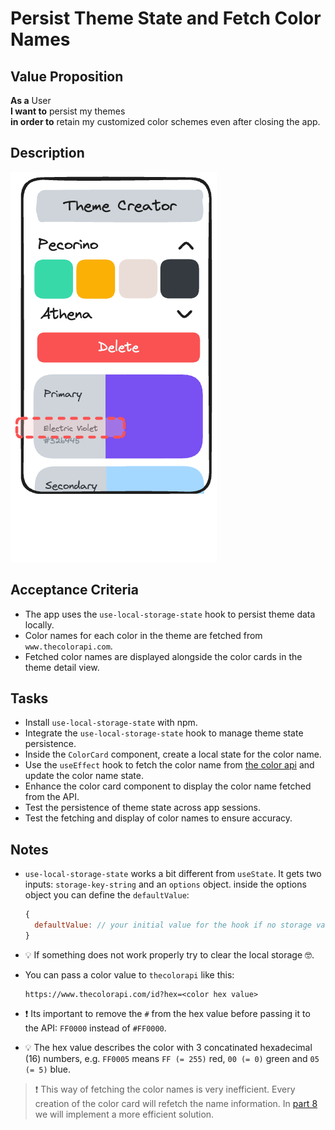 # Persist Theme State and Fetch Color Names

## Value Proposition

**As a** User  
**I want to** persist my themes  
**in order to** retain my customized color schemes even after closing the app.

## Description

![wireframe](../assets/wireframe-5.png)

## Acceptance Criteria

- The app uses the `use-local-storage-state` hook to persist theme data locally.
- Color names for each color in the theme are fetched from `www.thecolorapi.com`.
- Fetched color names are displayed alongside the color cards in the theme detail view.

## Tasks

- Install `use-local-storage-state` with npm.
- Integrate the `use-local-storage-state` hook to manage theme state persistence.
- Inside the `ColorCard` component, create a local state for the color name.
- Use the `useEffect` hook to fetch the color name from [the color api](https://www.thecolorapi.com) and update the color name state.
- Enhance the color card component to display the color name fetched from the API.
- Test the persistence of theme state across app sessions.
- Test the fetching and display of color names to ensure accuracy.
  
## Notes

- `use-local-storage-state` works a bit different from `useState`. It gets two inputs: `storage-key-string` and an `options` object. inside the options object you can define the `defaultValue`:

  ```js
  {
    defaultValue: // your initial value for the hook if no storage value is found
  }
  ```

- 💡 If something does not work properly try to clear the local storage 🤓.
- You can pass a color value to `thecolorapi` like this:
  ```
  https://www.thecolorapi.com/id?hex=<color hex value>
  ```
- ❗ Its important to remove the `#` from the hex value before passing it to the API: `FF0000` instead of `#FF0000`.
- 💡 The hex value describes the color with 3 concatinated hexadecimal (16) numbers, e.g. `FF0005` means `FF (= 255)` red, `00 (= 0)` green and `05 (= 5)` blue.

> ❗ This way of fetching the color names is very inefficient. Every creation of the color card will refetch the name information. In [part 8](../part-8/readme.md) we will implement a more efficient solution.
